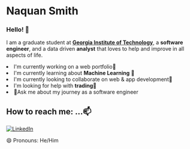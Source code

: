 <h1>Naquan Smith</h1>
<h3>Hello! 👋</h3>
<p> I am a graduate student at <a href="https://www.gatech.edu/"><b>Georgia Institute of Technology</b></a>, a <b>software engineer</b>, and a data driven <b>analyst</b> that loves to help and improve in all aspects of life.</p>

<li>I'm currently working on a web portfolio🔭</li>
<li>I'm currently learning about <b>Machine Learning</b> 🌱</li>
<li>I'm currently looking to collaborate on web & app development👯</li>
<li>I'm looking for help with <b>trading</b>🤔</li>
<li>💬Ask me about my journey as a software engineer</li>

<h2>How to reach me: ...📫 </h2>

<a href="https://www.linkedin.com/in/naquan-s/" style="height: 20px; width: 20px;">
  <img src="https://content.linkedin.com/content/dam/me/business/en-us/amp/brand-site/v2/bg/LI-Bug.svg.original.svg" alt="LinkedIn" />
</a> 

<!--<p>⚡ Fun fact: ...</p>
<p>The atom </p>
<br>-->
<p>😄 Pronouns: He/Him</p>

<!-- gifs -->
<!--
**ncsQuan/ncsQuan** is a ✨ _special_ ✨ repository because its `README.md` (this file) appears on your GitHub profile.
-->
<link rel="stylesheet" href="https://cdnjs.cloudflare.com/ajax/libs/font-awesome/4.7.0/css/font-awesome.min.css">
